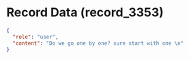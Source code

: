 # Record Data (record_3353)

```json
{
  "role": "user",
  "content": "Do we go one by one? sure start with one \n"
}
```
